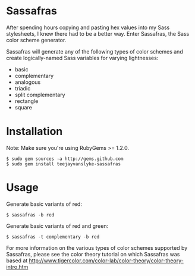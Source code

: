 Sassafras
=========

After spending hours copying and pasting hex values into my Sass stylesheets, 
I knew there had to be a better way.  Enter Sassafras, the Sass color scheme 
generator.

Sassafras will generate any of the following types of color schemes and create 
logically-named Sass variables for varying lightnesses:

  * basic
  * complementary
  * analogous
  * triadic
  * split complementary
  * rectangle
  * square

Installation
============

Note:  Make sure you're using RubyGems >= 1.2.0.

    $ sudo gem sources -a http://gems.github.com
    $ sudo gem install teejayvanslyke-sassafras

Usage
=====

Generate basic variants of red:
    
    $ sassafras -b red

Generate basic variants of red and green:

    $ sassafras -t complementary -b red

For more information on the various types of color schemes supported by Sassafras, 
please see the color theory tutorial on which Sassafras was based at http://www.tigercolor.com/color-lab/color-theory/color-theory-intro.htm
